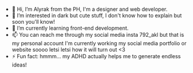 - 👋 Hi, I’m Alyrak from the PH, I'm a designer and web developer.
- 👀 I’m interested in dark but cute stuff, I don't know how to explain but soon you'll know!
- 🌱 I’m currently learning front-end development.
- 📫 You can reach me through my social media insta 792_akl but that is my personal account I'm currently working my social media portfolio or website soooo letsi letsi how it will turn out <3
- ⚡ Fun fact: hmmm... my ADHD actually helps me to generate endless ideas!

<!---
Alyrak/Alyrak is a ✨ special ✨ repository because its `README.md` (this file) appears on your GitHub profile.
You can click the Preview link to take a look at your changes.
--->
